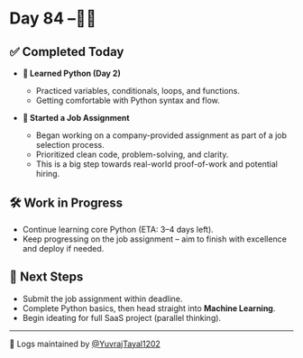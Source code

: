 # Day 84 –🧠💼

## ✅ Completed Today
- **🧠 Learned Python (Day 2)**
  - Practiced variables, conditionals, loops, and functions.
  - Getting comfortable with Python syntax and flow.

- **🚀 Started a Job Assignment**
  - Began working on a company-provided assignment as part of a job selection process.
  - Prioritized clean code, problem-solving, and clarity.
  - This is a big step towards real-world proof-of-work and potential hiring.

## 🛠️ Work in Progress
- Continue learning core Python (ETA: 3–4 days left).
- Keep progressing on the job assignment – aim to finish with excellence and deploy if needed.

## 🎯 Next Steps
- Submit the job assignment within deadline.
- Complete Python basics, then head straight into **Machine Learning**.
- Begin ideating for full SaaS project (parallel thinking).

---

📅 Logs maintained by [@YuvrajTayal1202](https://github.com/YuvrajTayal1202)
